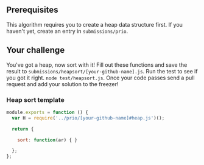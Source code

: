 ## Prerequisites

This algorithm requires you to create a heap data structure first.
If you haven't yet, create an entry in `submissions/prio`.

## Your challenge

You've got a heap, now sort with it! Fill out these functions and
save the result to `submissions/heapsort/[your-github-name].js`.
Run the test to see if you got it right. `node test/heapsort.js`.
Once your code passes send a pull request and add your solution to
the freezer!

### Heap sort template

```js
module.exports = function () {
  var H = require('../prio/[your-github-name]#heap.js')();

  return {

    sort: function(ar) { }

  };
};
```

